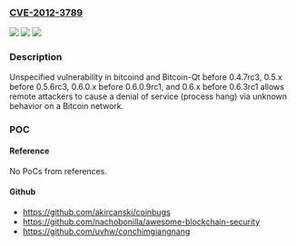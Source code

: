 ### [CVE-2012-3789](https://cve.mitre.org/cgi-bin/cvename.cgi?name=CVE-2012-3789)
![](https://img.shields.io/static/v1?label=Product&message=n%2Fa&color=blue)
![](https://img.shields.io/static/v1?label=Version&message=n%2Fa&color=blue)
![](https://img.shields.io/static/v1?label=Vulnerability&message=n%2Fa&color=brighgreen)

### Description

Unspecified vulnerability in bitcoind and Bitcoin-Qt before 0.4.7rc3, 0.5.x before 0.5.6rc3, 0.6.0.x before 0.6.0.9rc1, and 0.6.x before 0.6.3rc1 allows remote attackers to cause a denial of service (process hang) via unknown behavior on a Bitcoin network.

### POC

#### Reference
No PoCs from references.

#### Github
- https://github.com/akircanski/coinbugs
- https://github.com/nachobonilla/awesome-blockchain-security
- https://github.com/uvhw/conchimgiangnang

